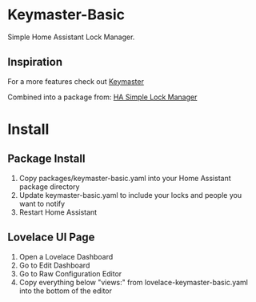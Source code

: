 # Keymaster-Basic
Simple Home Assistant Lock Manager.


## Inspiration
For a more features check out [Keymaster](https://github.com/FutureTense/keymaster)

Combined into a package from: [HA Simple Lock Manager](https://github.com/markaggar/HA_Simple_Lock_Manager)


# Install

## Package Install

1. Copy packages/keymaster-basic.yaml into your Home Assistant package directory
2. Update keymaster-basic.yaml to include your locks and people you want to notify
3. Restart Home Assistant

## Lovelace UI Page

1. Open a Lovelace Dashboard
2. Go to Edit Dashboard
3. Go to Raw Configuration Editor
4. Copy everything below "views:" from lovelace-keymaster-basic.yaml into the bottom of the editor